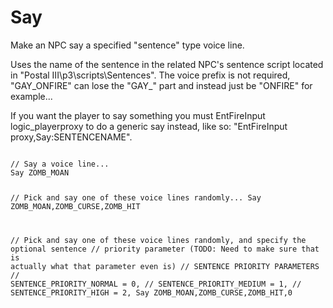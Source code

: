 # Say
<p>Make an NPC say a specified "sentence" type voice line.
<p>Uses the name of the sentence in the related NPC's sentence script located in "Postal III\p3\scripts\Sentences". The voice prefix is not required, "GAY_ONFIRE" can lose the "GAY_" part and instead just be "ONFIRE" for example...
<p>If you want the player to say something you must EntFireInput logic_playerproxy to do a generic say instead, like so: "EntFireInput proxy,Say:SENTENCENAME".
<pre><code class="language-js">
// Say a voice line...
Say ZOMB_MOAN

// Pick and say one of these voice lines randomly...
Say ZOMB_MOAN,ZOMB_CURSE,ZOMB_HIT

// Pick and say one of these voice lines randomly, and specify the optional sentence
// priority parameter (TODO: Need to make sure that is actually what that parameter even is)
// SENTENCE PRIORITY PARAMETERS
// SENTENCE_PRIORITY_NORMAL = 0,
// SENTENCE_PRIORITY_MEDIUM = 1,
// SENTENCE_PRIORITY_HIGH = 2,
Say ZOMB_MOAN,ZOMB_CURSE,ZOMB_HIT,0
</code></pre>